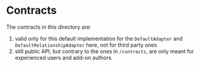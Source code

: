 # Contracts

The contracts in this directory are:

1. valid only for this default implementation for the `DefaultAdapter` and `DefaultRelationshipAdapter` here, not for third party ones
2. still public API, but contrary to the ones in `/contracts`, are only meant for experienced users and add-on authors.
